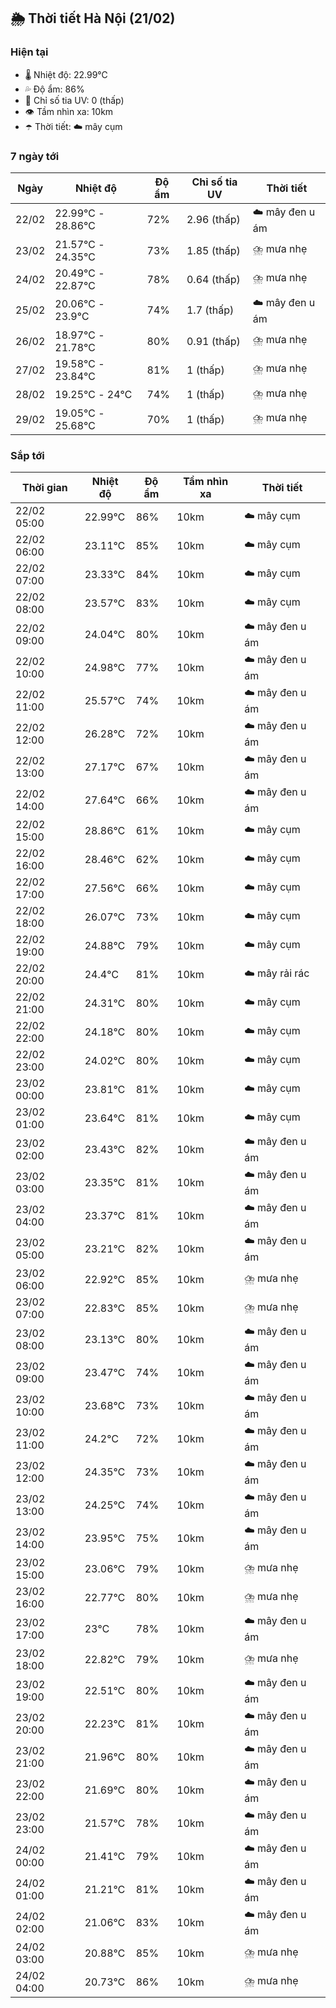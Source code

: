 ## 🌦️ Thời tiết Hà Nội (21/02)

### Hiện tại

- 🌡️ Nhiệt độ: 22.99℃
- 💦 Độ ẩm: 86%
- 🌟 Chỉ số tia UV: 0 (thấp)
- 👁️ Tầm nhìn xa: 10km
- ☂️ Thời tiết: ☁️ mây cụm

### 7 ngày tới

| Ngày | Nhiệt độ | Độ ẩm | Chỉ số tia UV | Thời tiết |
| --- | --- | --- | --- | --- |
| 22/02 | 22.99℃ - 28.86℃ | 72% | 2.96 (thấp) | ☁️ mây đen u ám |
| 23/02 | 21.57℃ - 24.35℃ | 73% | 1.85 (thấp) | ⛈️ mưa nhẹ |
| 24/02 | 20.49℃ - 22.87℃ | 78% | 0.64 (thấp) | ⛈️ mưa nhẹ |
| 25/02 | 20.06℃ - 23.9℃ | 74% | 1.7 (thấp) | ☁️ mây đen u ám |
| 26/02 | 18.97℃ - 21.78℃ | 80% | 0.91 (thấp) | ⛈️ mưa nhẹ |
| 27/02 | 19.58℃ - 23.84℃ | 81% | 1 (thấp) | ⛈️ mưa nhẹ |
| 28/02 | 19.25℃ - 24℃ | 74% | 1 (thấp) | ⛈️ mưa nhẹ |
| 29/02 | 19.05℃ - 25.68℃ | 70% | 1 (thấp) | ⛈️ mưa nhẹ |

### Sắp tới

| Thời gian | Nhiệt độ | Độ ẩm | Tầm nhìn xa | Thời tiết |
| --- | --- | --- | --- | --- |
| 22/02 05:00 | 22.99℃ | 86% | 10km | ☁️ mây cụm |
| 22/02 06:00 | 23.11℃ | 85% | 10km | ☁️ mây cụm |
| 22/02 07:00 | 23.33℃ | 84% | 10km | ☁️ mây cụm |
| 22/02 08:00 | 23.57℃ | 83% | 10km | ☁️ mây cụm |
| 22/02 09:00 | 24.04℃ | 80% | 10km | ☁️ mây đen u ám |
| 22/02 10:00 | 24.98℃ | 77% | 10km | ☁️ mây đen u ám |
| 22/02 11:00 | 25.57℃ | 74% | 10km | ☁️ mây đen u ám |
| 22/02 12:00 | 26.28℃ | 72% | 10km | ☁️ mây đen u ám |
| 22/02 13:00 | 27.17℃ | 67% | 10km | ☁️ mây đen u ám |
| 22/02 14:00 | 27.64℃ | 66% | 10km | ☁️ mây đen u ám |
| 22/02 15:00 | 28.86℃ | 61% | 10km | ☁️ mây cụm |
| 22/02 16:00 | 28.46℃ | 62% | 10km | ☁️ mây cụm |
| 22/02 17:00 | 27.56℃ | 66% | 10km | ☁️ mây cụm |
| 22/02 18:00 | 26.07℃ | 73% | 10km | ☁️ mây cụm |
| 22/02 19:00 | 24.88℃ | 79% | 10km | ☁️ mây cụm |
| 22/02 20:00 | 24.4℃ | 81% | 10km | ☁️ mây rải rác |
| 22/02 21:00 | 24.31℃ | 80% | 10km | ☁️ mây cụm |
| 22/02 22:00 | 24.18℃ | 80% | 10km | ☁️ mây cụm |
| 22/02 23:00 | 24.02℃ | 80% | 10km | ☁️ mây cụm |
| 23/02 00:00 | 23.81℃ | 81% | 10km | ☁️ mây cụm |
| 23/02 01:00 | 23.64℃ | 81% | 10km | ☁️ mây cụm |
| 23/02 02:00 | 23.43℃ | 82% | 10km | ☁️ mây đen u ám |
| 23/02 03:00 | 23.35℃ | 81% | 10km | ☁️ mây đen u ám |
| 23/02 04:00 | 23.37℃ | 81% | 10km | ☁️ mây đen u ám |
| 23/02 05:00 | 23.21℃ | 82% | 10km | ☁️ mây đen u ám |
| 23/02 06:00 | 22.92℃ | 85% | 10km | ⛈️ mưa nhẹ |
| 23/02 07:00 | 22.83℃ | 85% | 10km | ⛈️ mưa nhẹ |
| 23/02 08:00 | 23.13℃ | 80% | 10km | ☁️ mây đen u ám |
| 23/02 09:00 | 23.47℃ | 74% | 10km | ☁️ mây đen u ám |
| 23/02 10:00 | 23.68℃ | 73% | 10km | ☁️ mây đen u ám |
| 23/02 11:00 | 24.2℃ | 72% | 10km | ☁️ mây đen u ám |
| 23/02 12:00 | 24.35℃ | 73% | 10km | ☁️ mây đen u ám |
| 23/02 13:00 | 24.25℃ | 74% | 10km | ☁️ mây đen u ám |
| 23/02 14:00 | 23.95℃ | 75% | 10km | ☁️ mây đen u ám |
| 23/02 15:00 | 23.06℃ | 79% | 10km | ⛈️ mưa nhẹ |
| 23/02 16:00 | 22.77℃ | 80% | 10km | ⛈️ mưa nhẹ |
| 23/02 17:00 | 23℃ | 78% | 10km | ☁️ mây đen u ám |
| 23/02 18:00 | 22.82℃ | 79% | 10km | ⛈️ mưa nhẹ |
| 23/02 19:00 | 22.51℃ | 80% | 10km | ☁️ mây đen u ám |
| 23/02 20:00 | 22.23℃ | 81% | 10km | ☁️ mây đen u ám |
| 23/02 21:00 | 21.96℃ | 80% | 10km | ☁️ mây đen u ám |
| 23/02 22:00 | 21.69℃ | 80% | 10km | ☁️ mây đen u ám |
| 23/02 23:00 | 21.57℃ | 78% | 10km | ☁️ mây đen u ám |
| 24/02 00:00 | 21.41℃ | 79% | 10km | ☁️ mây đen u ám |
| 24/02 01:00 | 21.21℃ | 81% | 10km | ☁️ mây đen u ám |
| 24/02 02:00 | 21.06℃ | 83% | 10km | ☁️ mây đen u ám |
| 24/02 03:00 | 20.88℃ | 85% | 10km | ⛈️ mưa nhẹ |
| 24/02 04:00 | 20.73℃ | 86% | 10km | ⛈️ mưa nhẹ |
